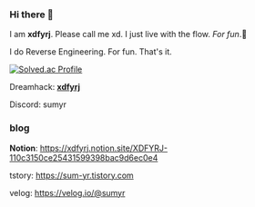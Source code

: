 ### Hi there 👋
I am **xdfyrj**. Please call me xd. 
I just live with the flow. _For fun_.🙂

I do Reverse Engineering. For fun. That's it.

[![Solved.ac Profile](http://mazassumnida.wtf/api/v2/generate_badge?boj=sumyr)](https://solved.ac/sumyr/)

Dreamhack: [**xdfyrj**](https://dreamhack.io/users/58642)

Discord: sumyr

### blog
**Notion**: https://xdfyrj.notion.site/XDFYRJ-110c3150ce25431599398bac9d6ec0e4

tstory: https://sum-yr.tistory.com

velog: https://velog.io/@sumyr

<!--
**xdfyrj/xdfyrj** is a ✨ _special_ ✨ repository because its `README.md` (this file) appears on your GitHub profile.

Here are some ideas to get you started:

- 🔭 I’m currently working on ...
- 🌱 I’m currently learning ...
- 👯 I’m looking to collaborate on ...
- 🤔 I’m looking for help with ...
- 💬 Ask me about ...
- 📫 How to reach me: ...
- 😄 Pronouns: ...
- ⚡ Fun fact: ...
-->
